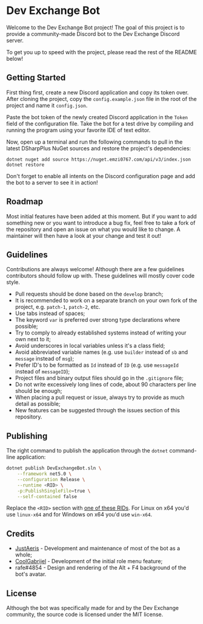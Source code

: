 # Dev Exchange Bot

Welcome to the Dev Exchange Bot project! The goal of this project is to provide a community-made Discord bot to the Dev
Exchange Discord server.

To get you up to speed with the project, please read the rest of the README below!

## Getting Started

First thing first, create a new Discord application and copy its token over. After cloning the project, copy
the `config.example.json` file in the root of the project and name it `config.json`.

Paste the bot token of the newly created Discord application in the `Token` field of the configuration file. Take the
bot for a test drive by compiling and running the program using your favorite IDE of text editor.

Now, open up a terminal and run the following commands to pull in the latest DSharpPlus NuGet sources and restore the
project's dependencies:

```
dotnet nuget add source https://nuget.emzi0767.com/api/v3/index.json
dotnet restore
```

Don't forget to enable all intents on the Discord configuration page and add the bot to a server to see it in action!

## Roadmap

Most initial features have been added at this moment. But if you want to add something new or you want to introduce a
bug fix, feel free to take a fork of the repository and open an issue on what you would like to change. A maintainer
will then have a look at your change and test it out!

## Guidelines

Contributions are always welcome! Although there are a few guidelines contributors should follow up with. These
guidelines will mostly cover code style.

- Pull requests should be done based on the `develop` branch;
- It is recommended to work on a separate branch on your own fork of the project, e.g. `patch-1`, `patch-2`, etc.
- Use tabs instead of spaces;
- The keyword `var` is preferred over strong type declarations where possible;
- Try to comply to already established systems instead of writing your own next to it;
- Avoid underscores in local variables unless it's a class field;
- Avoid abbreviated variable names (e.g. use `builder` instead of `sb` and `message` instead of `msg`);
- Prefer ID's to be formatted as `Id` instead of `ID` (e.g. use `messageId` instead of `messageID`);
- Project files and binary output files should go in the `.gitignore` file;
- Do not write excessively long lines of code, about 90 characters per line should be enough;
- When placing a pull request or issue, always try to provide as much detail as possible;
- New features can be suggested through the issues section of this repository.

## Publishing

The right command to publish the application through the `dotnet` command-line application:

```sh
dotnet publish DevExchangeBot.sln \
    --framework net5.0 \
    --configuration Release \
    --runtime <RID> \
    -p:PublishSingleFile=true \
    --self-contained false
```

Replace the `<RID>` section with [one of these RIDs](https://docs.microsoft.com/en-us/dotnet/core/rid-catalog). For
Linux on x64 you'd use `linux-x64` and for Windows on x64 you'd use `win-x64`.

## Credits

- [JustAeris](https://github.com/JustAeris) - Development and maintenance of most of the bot as a whole;
- [CoolGabrijel](https://github.com/CoolGabrijel) - Development of the initial role menu feature;
- rafe#4854 - Design and rendering of the Alt + F4 background of the bot's avatar.

## License

Although the bot was specifically made for and by the Dev Exchange community, the source code is licensed under the MIT
license.
